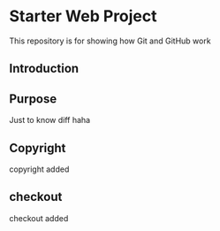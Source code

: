 # Starter Web Project

This repository is for showing how Git and GitHub work

## Introduction

## Purpose

Just to know diff
haha

## Copyright

copyright added

## checkout

checkout added
